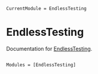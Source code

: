 ```@meta
CurrentModule = EndlessTesting
```

# EndlessTesting

Documentation for [EndlessTesting](https://github.com/inkydragon/EndlessTesting.jl).

```@index
```

```@autodocs
Modules = [EndlessTesting]
```
